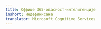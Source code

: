 ```yaml
---
title: Оффице 365-опасност-интелигенције
inshort: Недефинисана
translator: Microsoft Cognitive Services
---
```




